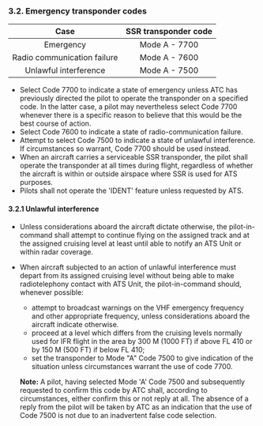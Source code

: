 ### 3.2. **Emergency transponder codes**

|            Case             | SSR transponder code |
| :-------------------------: | :------------------: |
|          Emergency          |    Mode A - 7700     |
| Radio communication failure |    Mode A - 7600     |
|    Unlawful interference    |    Mode A - 7500     |

- Select  Code  7700  to  indicate  a  state  of  emergency  unless  ATC  has  previously  directed  the  pilot  to  operate  the transponder  on  a  specified  code.  In  the  latter  case,  a  pilot  may  nevertheless  select  Code  7700  whenever  there  is  a specific reason to believe that this would be the best course of action.
- Select Code 7600 to indicate a state of radio-communication failure.
- Attempt to select Code 7500 to indicate a state of unlawful interference. If circumstances so warrant, Code 7700 should be used instead.
- When an aircraft carries a serviceable SSR transponder, the pilot shall operate the transponder at all times during flight, regardless of whether the aircraft is within or outside airspace where SSR is used for ATS purposes.
- Pilots shall not operate the 'IDENT' feature unless requested by ATS. 

#### 3.2.1 Unlawful interference 

- Unless considerations aboard the aircraft dictate otherwise, the pilot-in-command shall attempt to continue flying on the assigned  track and at the assigned cruising level at  least until able to notify an ATS Unit or within radar coverage.

- When  aircraft  subjected to an action of unlawful interference must depart from its assigned cruising level  without  being  able to make radiotelephony contact with ATS Unit, the pilot-in-command should, whenever possible:

  - attempt to broadcast warnings on the VHF emergency frequency  and  other  appropriate frequency, unless considerations aboard the aircraft indicate otherwise.
  - proceed  at  a  level  which  differs  from  the cruising  levels  normally  used  for  IFR  flight  in the area by 300 M (1000 FT) if above FL 410 or by 150 M (500 FT) if below FL 410;
  - set the transponder to Mode "A" Code 7500 to give indication of the situation unless circumstances warrant the use of code 7700.

  **Note:** A  pilot,  having selected Mode 'A'  Code 7500 and subsequently  requested  to  confirm  this  code  by ATC   shall, according to circumstances, either confirm this or not reply at all. The absence of  a reply from the pilot will be taken by ATC as an indication that the use of Code 7500 is not due to an inadvertent false code selection.